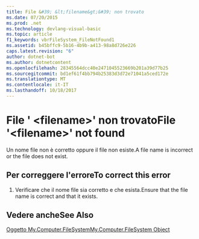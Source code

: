 ```yaml
---
title: File &#39; &lt;filename&gt;&#39; non trovato
ms.date: 07/20/2015
ms.prod: .net
ms.technology: devlang-visual-basic
ms.topic: article
f1_keywords: vbrFileSystem_FileNotFound1
ms.assetid: b45bffc9-5b16-4b9b-a413-98a8d726e226
caps.latest.revision: "6"
author: dotnet-bot
ms.author: dotnetcontent
ms.openlocfilehash: 28345564dcc40e2471045523669b201a39d77b25
ms.sourcegitcommit: bd1ef61f4bb794b25383d3d72e71041a5ced172e
ms.translationtype: MT
ms.contentlocale: it-IT
ms.lasthandoff: 10/18/2017
---
```

# <a name="file-39ltfilenamegt39-not-found"></a><span data-ttu-id="5c28d-102">File &#39; &lt;filename&gt;&#39; non trovato</span><span class="sxs-lookup"><span data-stu-id="5c28d-102">File &#39;&lt;filename&gt;&#39; not found</span></span>
<span data-ttu-id="5c28d-103">Un nome file non è corretto oppure il file non esiste.</span><span class="sxs-lookup"><span data-stu-id="5c28d-103">A file name is incorrect or the file does not exist.</span></span>  
  
## <a name="to-correct-this-error"></a><span data-ttu-id="5c28d-104">Per correggere l'errore</span><span class="sxs-lookup"><span data-stu-id="5c28d-104">To correct this error</span></span>  
  
1.  <span data-ttu-id="5c28d-105">Verificare che il nome file sia corretto e che esista.</span><span class="sxs-lookup"><span data-stu-id="5c28d-105">Ensure that the file name is correct and that it exists.</span></span>  
  
## <a name="see-also"></a><span data-ttu-id="5c28d-106">Vedere anche</span><span class="sxs-lookup"><span data-stu-id="5c28d-106">See Also</span></span>  
 [<span data-ttu-id="5c28d-107">Oggetto My.Computer.FileSystem</span><span class="sxs-lookup"><span data-stu-id="5c28d-107">My.Computer.FileSystem Object</span></span>](../../visual-basic/language-reference/objects/my-computer-filesystem-object.md)
